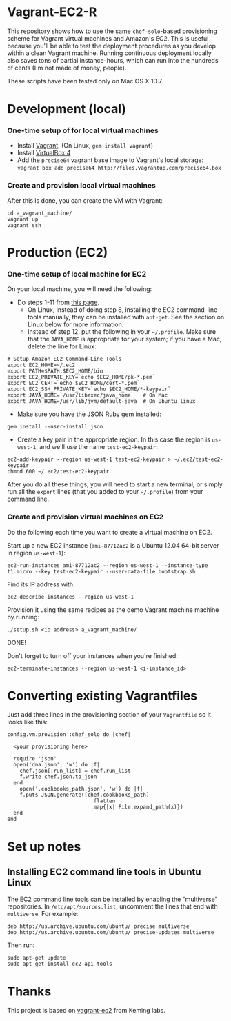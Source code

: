 # Vagrant-EC2-R

This repository shows how to use the same `chef-solo`-based provisioning scheme for Vagrant virtual machines and Amazon's EC2. This is useful because you'll be able to test the deployment procedures as you develop within a clean Vagrant machine. Running continuous deployment locally also saves tons of partial instance-hours, which can run into the hundreds of cents (I'm not made of money, people).

These scripts have been tested only on Mac OS X 10.7.

# Development (local)

### One-time setup of for local virtual machines

* Install [Vagrant](http://vagrantup.com). (On Linux, `gem install vagrant`)
* Install [VirtualBox 4](http://www.virtualbox.org/wiki/Downloads)
* Add the `precise64` vagrant base image to Vagrant's local storage: `vagrant box add precise64 http://files.vagrantup.com/precise64.box`


### Create and provision local virtual machines

After this is done, you can create the VM with Vagrant:

    cd a_vagrant_machine/
    vagrant up
    vagrant ssh


# Production (EC2)


### One-time setup of local machine for EC2

On your local machine, you will need the following:

* Do steps 1-11 from [this page](http://petterolsson.blogspot.com/2012/02/installing-amazon-ec2-api-tools-on-mac.html).
  * On Linux, instead of doing step 8, installing the EC2 command-line tools manually, they can be installed with `apt-get`. See the section on Linux below for more information.
  * Instead of step 12, put the following in your `~/.profile`. Make sure that the `JAVA_HOME` is appropriate for your system; if you have a Mac, delete the line for Linux:

```
# Setup Amazon EC2 Command-Line Tools
export EC2_HOME=~/.ec2
export PATH=$PATH:$EC2_HOME/bin
export EC2_PRIVATE_KEY=`echo $EC2_HOME/pk-*.pem`
export EC2_CERT=`echo $EC2_HOME/cert-*.pem`
export EC2_SSH_PRIVATE_KEY=`echo $EC2_HOME/*-keypair`
export JAVA_HOME=`/usr/libexec/java_home`   # On Mac
export JAVA_HOME=/usr/lib/jvm/default-java  # On Ubuntu linux
```

* Make sure you have the JSON Ruby gem installed:

```
gem install --user-install json
```

* Create a key pair in the appropriate region. In this case the region is `us-west-1`, and we'll use the name `test-ec2-keypair`:

```
ec2-add-keypair --region us-west-1 test-ec2-keypair > ~/.ec2/test-ec2-keypair
chmod 600 ~/.ec2/test-ec2-keypair
```

After you do all these things, you will need to start a new terminal, or simply run all the `export` lines (that you added to your `~/.profile`) from your command line.


### Create and provision virtual machines on EC2

Do the following each time you want to create a virtual machine on EC2.

Start up a new EC2 instance (`ami-87712ac2` is a Ubuntu 12.04 64-bit server in region `us-west-1`):

    ec2-run-instances ami-87712ac2 --region us-west-1 --instance-type t1.micro --key test-ec2-keypair --user-data-file bootstrap.sh

Find its IP address with:

    ec2-describe-instances --region us-west-1

Provision it using the same recipes as the demo Vagrant machine machine by running:

    ./setup.sh <ip address> a_vagrant_machine/

DONE!

Don't forget to turn off your instances when you're finished:

    ec2-terminate-instances --region us-west-1 <i-instance_id>



# Converting existing Vagrantfiles

Just add three lines in the provisioning section of your `Vagrantfile` so it looks like this:

    config.vm.provision :chef_solo do |chef|

      <your provisioning here>

      require 'json'
      open('dna.json', 'w') do |f|
        chef.json[:run_list] = chef.run_list
        f.write chef.json.to_json
      end
        open('.cookbooks_path.json', 'w') do |f|
        f.puts JSON.generate([chef.cookbooks_path]
                               .flatten
                               .map{|x| File.expand_path(x)})
      end
    end


# Set up notes


## Installing EC2 command line tools in Ubuntu Linux

The EC2 command line tools can be installed by enabling the "multiverse" repositories. In `/etc/apt/sources.list`, uncomment the lines that end with `multiverse`. For example:

    deb http://us.archive.ubuntu.com/ubuntu/ precise multiverse
    deb http://us.archive.ubuntu.com/ubuntu/ precise-updates multiverse

Then run:

    sudo apt-get update
    sudo apt-get install ec2-api-tools


# Thanks

This project is based on [vagrant-ec2](https://github.com/lynaghk/vagrant-ec2/) from Keming labs.